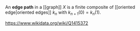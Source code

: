 An **edge path** in a [[graph]] $X$ is a finite composite of [[oriented edge|oriented edges]] $k_n$ with $k_{n+1}(0) = k_n(1)$. 

https://www.wikidata.org/wiki/Q1415372